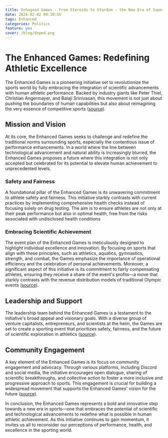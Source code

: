 ```yaml
---
title: Enhagned Games - From Steroids to Stardom - the New Era of Superhuman Sports Spectacles
date: 2024-02-02 09:30:55
tags: Enhanced
categories: Politics
feature: yes
cover: /blog/doped.png
---
```


# The Enhanced Games: Redefining Athletic Excellence

The Enhanced Games is a pioneering initiative set to revolutionize the sports world by fully embracing the integration of scientific advancements with human athletic performance. Backed by industry giants like Peter Thiel, Christian Angermayer, and Balaji Srinivasan, this movement is not just about pushing the boundaries of human capabilities but also about reimagining the very essence of competitive sports ([source](https://enhanced.org/)).

## Mission and Vision

At its core, the Enhanced Games seeks to challenge and redefine the traditional norms surrounding sports, especially the contentious issue of performance enhancements. In a world where the line between technological advancement and natural ability is increasingly blurred, the Enhanced Games proposes a future where this integration is not only accepted but celebrated for its potential to elevate human achievement to unprecedented levels.

### Safety and Fairness

A foundational pillar of the Enhanced Games is its unwavering commitment to athlete safety and fairness. This initiative starkly contrasts with current practices by implementing comprehensive health checks instead of focusing solely on drug testing. The aim is to ensure athletes are not only at their peak performance but also in optimal health, free from the risks associated with undisclosed health conditions 

### Embracing Scientific Achievement

The event plan of the Enhanced Games is meticulously designed to highlight individual excellence and innovation. By focusing on sports that align with these principles, such as athletics, aquatics, gymnastics, strength, and combat, the Games emphasize the importance of operational efficiency and the celebration of personal achievements. Moreover, a significant aspect of this initiative is its commitment to fairly compensating athletes, ensuring they receive a share of the event's profits—a move that starkly contrasts with the revenue distribution models of traditional Olympic events ([source](https://enhanced.org/event-plan)).

## Leadership and Support

The leadership team behind the Enhanced Games is a testament to the initiative's broad appeal and visionary goals. With a diverse group of venture capitalists, entrepreneurs, and scientists at the helm, the Games are set to create a sporting event that prioritizes safety, fairness, and the future of scientific exploration in athletics ([source](https://enhanced.org/our-team)).

## Community Engagement

A key element of the Enhanced Games is its focus on community engagement and advocacy. Through various platforms, including Discord and social media, the initiative encourages open dialogue, sharing of scientific breakthroughs, and collective action to foster a more inclusive and progressive approach to sports. This engagement is crucial for building a widespread movement that supports the Enhanced Games' vision for the future ([source](https://enhanced.org/take-action)).

In conclusion, the Enhanced Games represents a bold and innovative step towards a new era in sports—one that embraces the potential of scientific and technological advancements to redefine what is possible in human athletic achievement. As this initiative continues to gain momentum, it invites us all to reconsider our perceptions of performance, health, and excellence in the sporting world.
